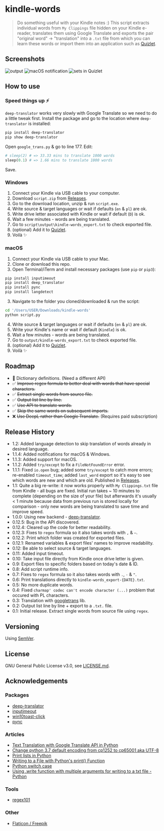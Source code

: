 # kindle-words

> Do something useful with your Kindle notes :) This script extracts individual words from `My Clippings` file hidden on your Kindle e-reader, translates them using Google Translate and exports the pair "original word" → "translation" into a `.txt` file from which you can learn these words or import them into an application such as [Quizlet](https://quizlet.com/).

## Screenshots
![output](https://user-images.githubusercontent.com/6877391/111391325-ac6d1f80-86b4-11eb-9816-470e442a1034.png)
![macOS notification](https://user-images.githubusercontent.com/6877391/111626634-8e0b3f00-87ee-11eb-8b1c-0379db96bc8c.jpeg)
![sets in Quizlet](https://user-images.githubusercontent.com/6877391/111392214-631dcf80-86b6-11eb-99c1-95ba4c997834.png)

## How to use

### Speed things up ⚡
`deep-translator` works very slowly with Google Translate so we need to do a little tweak first. Install the package and go to the location where `deep-translator` is installed:
```sh
pip install deep-translator
pip show deep-translator
```
Open `google_trans.py` & go to line 177. Edit:
```py
# sleep(2) # => 33.33 mins to translate 1000 words
sleep(0.1) # => 1.66 mins to translate 1000 words
```
Save.

### Windows
1. Connect your Kindle via USB cable to your computer.
2. Download `script.zip` from [Releases](https://github.com/vardecab/kindle-words/releases).
3. Go to the download location, unzip & run `script.exe`. 
4. Write source & target languages or wait if defaults (`en` & `pl`) are ok.
5. Write drive letter associated with Kindle or wait if default (`D`) is ok.
6. Wait a few minutes - words are being translated.
7. Go to `script\output\kindle-words_export.txt` to check exported file.
8. (optional) Add it to [Quizlet](https://quizlet.com/).
9. Voilà ✨

### macOS
1. Connect your Kindle via USB cable to your Mac.
2. Clone or download this repo.
3. Open Terminal/iTerm and install necessary packages (use `pip` or `pip3`):
```py
pip install inputimeout
pip install deep_translator 
pip install pync
pip install langdetect
```
3. Navigate to the folder you cloned/downloaded & run the script:
```sh
cd '/Users/USER/Downloads/kindle-words'
python script.py
``` 
4. Write source & target languages or wait if defaults (`en` & `pl`) are ok.
5. Write your Kindle's name or wait if default (`Kindle`) is ok.
6. Wait a few minutes - words are being translated.
7. Go to `output/kindle-words_export.txt` to check exported file.
8. (optional) Add it to [Quizlet](https://quizlet.com/).
9. Voilà ✨

## Roadmap
 
- 🎯 Dictionary definitions. (Need a different API)
- ✅ <del>Improve regex formula to better deal with words that have special characters.</del>
- ✅ <del>Extract single words from source file.</del>
- ✅ <del>Output list line by line.</del> 
- ✅ <del>Use API to translate words.</del>
- ✅ <del>Skip the same words on subsequent imports.</del>
- ❌ <del>Use DeepL rather than Google Translate.</del> (Requires paid subscription)

## Release History

- 1.2: Added language detection to skip translation of words already in desired language.
- 1.1.4: Added notifications for macOS & Windows.
- 1.1.3: Added support for macOS.
- 1.1.2: Added `try/except` to fix a `FileNotFoundError` error.
- 1.1.1: Fixed `io.open` bug; added some `try/except` to catch more errors; re-enabled `timeout_time`; added `last_word` export so it's easy to see which words are new and which are old. Published in [Releases](https://github.com/vardecab/kindle-words/releases).
- 1.1: Quite a big re-write: it now works properly with `My Clippings.txt` file from Kindle - all bugs are fixed. Initial run takes ~ 10 minutes to complete (depending on the size of your file) but afterwards it's usually < 1 minute because data from previous run is stored locally for comparison - only new words are being translated to save time and improve speed.
- 1.0.0: Using new backend - [deep-translator](https://github.com/nidhaloff/deep-translator). 
- 0.12.5: Bug in the API discovered.
- 0.12.4: Cleared up the code for better readability.
- 0.12.3: Fixes to `regex` formula so it also takes words with `,` & `—`.
- 0.12.2: Print which folder was created for exported files.
- 0.12.1: Renamed variables & export files' names to improve readability. 
- 0.12: Be able to select source & target languages.
- 0.11: Added input timeout.
- 0.10: Take input file directly from Kindle once drive letter is given.
- 0.9: Export files to specific folders based on today's date & ID. 
- 0.8: Add script runtime info.
- 0.7: Fixes to `regex` formula so it also takes words with `.`, `-` & `"`.
- 0.6: Print translations directly to `kindle-words_export-{DATE}.txt`.   
- 0.5: No more duplicate words.
- 0.4: Fixed `charmap' codec can't encode character (...)` problem that occured with PL characters. 
- 0.3: Translation with [googletrans](https://pypi.org/project/googletrans) lib.
-   0.2: Output list line by line + export to a `.txt.` file. 
-   0.1: Initial release. Extract single words from source file using `regex`.

## Versioning

Using [SemVer](http://semver.org/).

## License

GNU General Public License v3.0, see [LICENSE.md](https://github.com/vardecab/umbrella/blob/master/LICENSE).

## Acknowledgements
### Packages
- [deep-translator](https://github.com/nidhaloff/deep-translator)
- [inputimeout](https://pypi.org/project/inputimeout/)
- [win10toast-click](https://github.com/vardecab/win10toast-click)
- [pync](https://github.com/SeTeM/pync)
### Articles
- [Text Translation with Google Translate API in Python](https://stackabuse.com/text-translation-with-google-translate-api-in-python/)
- [Change python 3.7 default encoding from cp1252 to cp65001 aka UTF-8](https://stackoverflow.com/questions/56995919/change-python-3-7-default-encoding-from-cp1252-to-cp65001-aka-utf-8)
- [Print lists in Python](https://www.geeksforgeeks.org/print-lists-in-python-4-different-ways/)
- [Writing to a File with Python's print() Function](https://stackabuse.com/writing-to-a-file-with-pythons-print-function/)
- [Python switch case](https://www.journaldev.com/15642/python-switch-case)
- [Using .write function with multiple arguments for writing to a txt file - Python](https://stackoverflow.com/questions/47425891/using-write-function-with-multiple-arguments-for-writing-to-a-txt-file-python)
### Tools
- [regex101](https://regex101.com/)
### Other
- [Flaticon / Freepik](https://www.flaticon.com/)